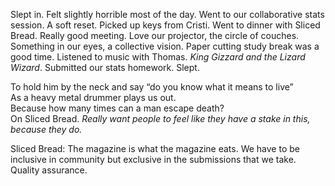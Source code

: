 Slept in. Felt slightly horrible most of the day. Went to our collaborative stats session. A soft reset. Picked up keys from Cristi. Went to dinner with Sliced Bread. Really good meeting. Love our projector, the circle of couches. Something in our eyes, a collective vision. Paper cutting study break was a good time. Listened to music with Thomas. *King Gizzard and the Lizard Wizard*. Submitted our stats homework. Slept. 

To hold him by the neck and say “do you know what it means to live”  
As a heavy metal drummer plays us out.   
Because how many times can a man escape death?  
On Sliced Bread. *Really want people to feel like they have a stake in this, because they do.* 

Sliced Bread: The magazine is what the magazine eats. We have to be inclusive in community but exclusive in the submissions that we take. Quality assurance.